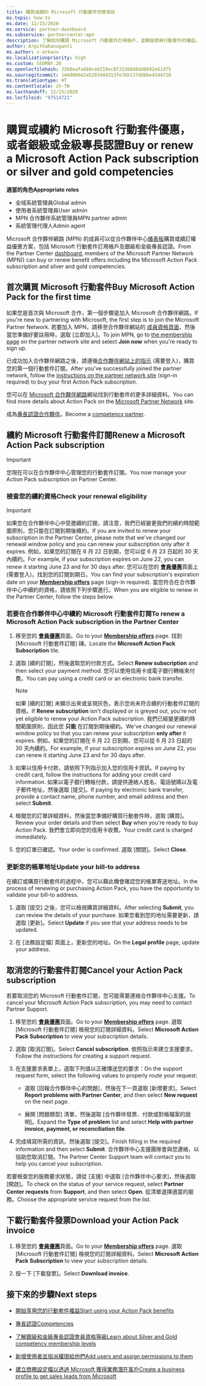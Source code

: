 ```yaml
---
title: 購買或續約 Microsoft 行動套件供應項目
ms.topic: how-to
ms.date: 12/15/2020
ms.service: partner-dashboard
ms.subservice: partnercenter-mpn
description: 了解如何購買 Microsoft 行動套件訂用帳戶，並開始使用行動套件的權益。 同時了解如何更新、取消、檢視您的帳單等等。
author: ArpithaKanuganti
ms.author: v-arkanu
ms.localizationpriority: high
ms.custom: SEOMAY.20
ms.openlocfilehash: 32b8eafa688ce6210ec0732368d8dd6892e61d75
ms.sourcegitcommit: 1d4d06642a5203d4d313fe76b137dd6be45d4728
ms.translationtype: HT
ms.contentlocale: zh-TW
ms.lasthandoff: 12/15/2020
ms.locfileid: "97514721"
---
```

# <a name="buy-or-renew-a-microsoft-action-pack-subscription-or-silver-and-gold-competencies"></a><span data-ttu-id="1a270-104">購買或續約 Microsoft 行動套件優惠，或者銀級或金級專長認證</span><span class="sxs-lookup"><span data-stu-id="1a270-104">Buy or renew a Microsoft Action Pack subscription or silver and gold competencies</span></span>


<span data-ttu-id="1a270-105">**適當的角色**</span><span class="sxs-lookup"><span data-stu-id="1a270-105">**Appropriate roles**</span></span>

- <span data-ttu-id="1a270-106">全域系統管理員</span><span class="sxs-lookup"><span data-stu-id="1a270-106">Global admin</span></span>
- <span data-ttu-id="1a270-107">使用者系統管理員</span><span class="sxs-lookup"><span data-stu-id="1a270-107">User admin</span></span>
- <span data-ttu-id="1a270-108">MPN 合作夥伴系統管理員</span><span class="sxs-lookup"><span data-stu-id="1a270-108">MPN partner admin</span></span>
- <span data-ttu-id="1a270-109">系統管理代理人</span><span class="sxs-lookup"><span data-stu-id="1a270-109">Admin agent</span></span>


<span data-ttu-id="1a270-110">Microsoft 合作夥伴網路 (MPN) 的成員可以從合作夥伴中心[儀表板](https://partner.microsoft.com/dashboard)購買或續訂權益優惠方案，包括 Microsoft 行動套件訂用帳戶及銀級和金級專長認證。</span><span class="sxs-lookup"><span data-stu-id="1a270-110">From the Partner Center [dashboard](https://partner.microsoft.com/dashboard), members of the Microsoft Partner Network (MPN)) can buy or renew benefit offers including the Microsoft Action Pack subscription and silver and gold competencies.</span></span>

## <a name="buy-microsoft-action-pack-for-the-first-time"></a><span data-ttu-id="1a270-111">首次購買 Microsoft 行動套件</span><span class="sxs-lookup"><span data-stu-id="1a270-111">Buy Microsoft Action Pack for the first time</span></span>

<span data-ttu-id="1a270-112">如果您是首次與 Microsoft 合作，第一個步驟是加入 Microsoft 合作夥伴網路。</span><span class="sxs-lookup"><span data-stu-id="1a270-112">If you're new to partnering with Microsoft, the first step is to join the Microsoft Partner Network.</span></span> <span data-ttu-id="1a270-113">若要加入 MPN，請移至合作夥伴網站的 [成員資格頁面](https://partner.microsoft.com/membership)，然後當您準備好要註冊時，選取 [立即加入]。</span><span class="sxs-lookup"><span data-stu-id="1a270-113">To join MPN, go to [the membership page](https://partner.microsoft.com/membership) on the partner network site and select **Join now** when you're ready to sign up.</span></span>

<span data-ttu-id="1a270-114">已成功加入合作夥伴網路之後，請遵循[合作夥伴網站上的指示](https://partner.microsoft.com/membership/action-pack) (需要登入)，購買您的第一個行動套件訂閱。</span><span class="sxs-lookup"><span data-stu-id="1a270-114">After you've successfully joined the partner network, follow the [instructions on the partner network site](https://partner.microsoft.com/membership/action-pack) (sign-in required) to buy your first Action Pack subscription.</span></span> 

<span data-ttu-id="1a270-115">您可以在 [Microsoft 合作夥伴網路](https://partner.microsoft.com/membership/internal-use-software#simple-tab-content-3)網站找到行動套件的更多詳細資料。</span><span class="sxs-lookup"><span data-stu-id="1a270-115">You can find more details about Action Pack on the [Microsoft Partner Network](https://partner.microsoft.com/membership/internal-use-software#simple-tab-content-3) site.</span></span>

<span data-ttu-id="1a270-116">成為[專長認證合作夥伴](https://partner.microsoft.com/membership/competencies)。</span><span class="sxs-lookup"><span data-stu-id="1a270-116">Become a [competency partner](https://partner.microsoft.com/membership/competencies).</span></span> 

## <a name="renew-a-microsoft-action-pack-subscription"></a><span data-ttu-id="1a270-117">續約 Microsoft 行動套件訂閱</span><span class="sxs-lookup"><span data-stu-id="1a270-117">Renew a Microsoft Action Pack subscription</span></span>

>[!IMPORTANT]
><span data-ttu-id="1a270-118">您現在可以在合作夥伴中心管理您的行動套件訂閱。</span><span class="sxs-lookup"><span data-stu-id="1a270-118">You now manage your Action Pack subscription on Partner Center.</span></span>

### <a name="check-your-renewal-eligibility"></a><span data-ttu-id="1a270-119">檢查您的續約資格</span><span class="sxs-lookup"><span data-stu-id="1a270-119">Check your renewal eligibility</span></span>

>[!IMPORTANT]
><span data-ttu-id="1a270-120">如果您在合作夥伴中心中受邀續約訂閱，請注意，我們已經變更我們的續約時間範圍原則，您只能在訂閱到期後續約。</span><span class="sxs-lookup"><span data-stu-id="1a270-120">If you are invited to renew your subscription in the Partner Center, please note that we've changed our renewal window policy and you can renew your subscription only after it expires.</span></span> <span data-ttu-id="1a270-121">例如，如果您的訂閱在 6 月 22 日到期，您可以從 6 月 23 日起的 30 天內續約。</span><span class="sxs-lookup"><span data-stu-id="1a270-121">For example, if your subscription expires on June 22, you can renew it starting June 23 and for 30 days after.</span></span>
><span data-ttu-id="1a270-122">您可以在您的 [**會員優惠**](https://partnercenter.microsoft.com/pcv/partnership/offers)頁面上 (需要登入)，找到您的訂閱到期日。</span><span class="sxs-lookup"><span data-stu-id="1a270-122">You can find your subscription's expiration date on your [**Membership offers**](https://partnercenter.microsoft.com/pcv/partnership/offers) page (sign-in required).</span></span> <span data-ttu-id="1a270-123">當您符合在合作夥伴中心中續約的資格，請依照下列步驟進行。</span><span class="sxs-lookup"><span data-stu-id="1a270-123">When you are eligible to renew in the Partner Center, follow the steps below.</span></span>  

### <a name="to-renew-a-microsoft-action-pack-subscription-in-the-partner-center"></a><span data-ttu-id="1a270-124">若要在合作夥伴中心中續約 Microsoft 行動套件訂閱</span><span class="sxs-lookup"><span data-stu-id="1a270-124">To renew a Microsoft Action Pack subscription in the Partner Center</span></span>

1. <span data-ttu-id="1a270-125">移至您的 [**會員優惠**](https://partnercenter.microsoft.com/pcv/partnership/offers)頁面。</span><span class="sxs-lookup"><span data-stu-id="1a270-125">Go to your [**Membership offers**](https://partnercenter.microsoft.com/pcv/partnership/offers) page.</span></span> <span data-ttu-id="1a270-126">找到 [Microsoft 行動套件訂閱] 磚。</span><span class="sxs-lookup"><span data-stu-id="1a270-126">Locate the **Microsoft Action Pack Subscription** tile.</span></span>  

2. <span data-ttu-id="1a270-127">選取 [續約訂閱]，然後選取您的付款方式。</span><span class="sxs-lookup"><span data-stu-id="1a270-127">Select **Renew subscription** and then select your payment method.</span></span> <span data-ttu-id="1a270-128">您可以使用信用卡或電子銀行轉帳來付費。</span><span class="sxs-lookup"><span data-stu-id="1a270-128">You can pay using a credit card or an electronic bank transfer.</span></span>

    >[!NOTE]
    ><span data-ttu-id="1a270-129">如果 [續約訂閱] 未顯示出來或呈現灰色，表示您尚未符合續約行動套件訂閱的資格。</span><span class="sxs-lookup"><span data-stu-id="1a270-129">If **Renew subscription** isn't displayed or is greyed out, you're not yet eligible to renew your Action Pack subscription.</span></span> <span data-ttu-id="1a270-130">我們已經變更續約時間範圍原則，因此您 **只能** 在訂閱到期後續約。</span><span class="sxs-lookup"><span data-stu-id="1a270-130">We've changed our renewal window policy so that you can renew your subscription **only after** it expires.</span></span> <span data-ttu-id="1a270-131">例如，如果您的訂閱在 6 月 22 日到期，您可以從 6 月 23 日起的 30 天內續約。</span><span class="sxs-lookup"><span data-stu-id="1a270-131">For example, if your subscription expires on June 22, you can renew it starting June 23 and for 30 days after.</span></span>  

3. <span data-ttu-id="1a270-132">如果以信用卡付款，請依照下列指示加入您的信用卡資訊。</span><span class="sxs-lookup"><span data-stu-id="1a270-132">If paying by credit card, follow the instructions for adding your credit card information.</span></span> <span data-ttu-id="1a270-133">如果以電子銀行轉帳付款，請提供連絡人姓名、電話號碼以及電子郵件地址，然後選取 [提交]。</span><span class="sxs-lookup"><span data-stu-id="1a270-133">If paying by electronic bank transfer, provide a contact name, phone number, and email address and then select **Submit**.</span></span>

4. <span data-ttu-id="1a270-134">檢閱您的訂單詳細資料，然後當您準備好購買行動套件時，選取 [購買]。</span><span class="sxs-lookup"><span data-stu-id="1a270-134">Review your order details and then select **Buy** when you're ready to buy Action Pack.</span></span> <span data-ttu-id="1a270-135">我們會立即向您的信用卡收費。</span><span class="sxs-lookup"><span data-stu-id="1a270-135">Your credit card is charged immediately.</span></span>

5. <span data-ttu-id="1a270-136">您的訂單已確認。</span><span class="sxs-lookup"><span data-stu-id="1a270-136">Your order is confirmed.</span></span> <span data-ttu-id="1a270-137">選取 [關閉]。</span><span class="sxs-lookup"><span data-stu-id="1a270-137">Select **Close**.</span></span>

### <a name="update-your-bill-to-address"></a><span data-ttu-id="1a270-138">更新您的帳單地址</span><span class="sxs-lookup"><span data-stu-id="1a270-138">Update your bill-to address</span></span>

<span data-ttu-id="1a270-139">在續訂或購買行動套件的過程中，您可以藉此機會確認您的帳單寄送地址。</span><span class="sxs-lookup"><span data-stu-id="1a270-139">In the process of renewing or purchasing Action Pack, you have the opportunity to validate your bill-to address.</span></span>

 1. <span data-ttu-id="1a270-140">選取 [提交] 之後，您可以檢視購買詳細資料。</span><span class="sxs-lookup"><span data-stu-id="1a270-140">After selecting **Submit**, you can review the details of your purchase.</span></span> <span data-ttu-id="1a270-141">如果您看到您的地址需要更新，請選取 [更新]。</span><span class="sxs-lookup"><span data-stu-id="1a270-141">Select **Update** if you see that your address needs to be updated.</span></span>
  
 1. <span data-ttu-id="1a270-142">在 [法務設定檔] 頁面上，更新您的地址。</span><span class="sxs-lookup"><span data-stu-id="1a270-142">On the **Legal profile** page, update your address.</span></span>

## <a name="cancel-your-action-pack-subscription"></a><span data-ttu-id="1a270-143">取消您的行動套件訂閱</span><span class="sxs-lookup"><span data-stu-id="1a270-143">Cancel your Action Pack subscription</span></span>

<span data-ttu-id="1a270-144">若要取消您的 Microsoft 行動套件訂閱，您可能需要連絡合作夥伴中心支援。</span><span class="sxs-lookup"><span data-stu-id="1a270-144">To cancel your Microsoft Action Pack subscription, you may need to contact Partner Support.</span></span>

1. <span data-ttu-id="1a270-145">移至您的 [**會員優惠**](https://partnercenter.microsoft.com/pcv/partnership/offers)頁面。</span><span class="sxs-lookup"><span data-stu-id="1a270-145">Go to your [**Membership offers**](https://partnercenter.microsoft.com/pcv/partnership/offers) page.</span></span> <span data-ttu-id="1a270-146">選取 [Microsoft 行動套件訂閱] 檢視您的訂閱詳細資料。</span><span class="sxs-lookup"><span data-stu-id="1a270-146">Select **Microsoft Action Pack Subscription** to view your subscription details.</span></span> 

3. <span data-ttu-id="1a270-147">選取 [取消訂閱]。</span><span class="sxs-lookup"><span data-stu-id="1a270-147">Select **Cancel subscription**.</span></span> <span data-ttu-id="1a270-148">依照指示來建立支援要求。</span><span class="sxs-lookup"><span data-stu-id="1a270-148">Follow the instructions for creating a support request.</span></span> 

4. <span data-ttu-id="1a270-149">在支援要求表單上，選取下列值以正確傳送您的要求：</span><span class="sxs-lookup"><span data-stu-id="1a270-149">On the support request form, select the following values to properly route your request:</span></span>

    -  <span data-ttu-id="1a270-150">選取 [回報合作夥伴中心的問題]，然後在下一頁選取 [新增要求]。</span><span class="sxs-lookup"><span data-stu-id="1a270-150">Select **Report problems with Partner Center**, and then select **New request** on the next page.</span></span>

    -  <span data-ttu-id="1a270-151">展開 [問題類型] 清單，然後選取 [合作夥伴發票、付款或對帳檔案的說明]。</span><span class="sxs-lookup"><span data-stu-id="1a270-151">Expand the **Type of problem** list and select **Help with partner invoice, payment, or reconciliation file**.</span></span> 

5. <span data-ttu-id="1a270-152">完成填寫所需的資訊，然後選取 [提交]。</span><span class="sxs-lookup"><span data-stu-id="1a270-152">Finish filling in the required information and then select **Submit**.</span></span> <span data-ttu-id="1a270-153">合作夥伴中心支援團隊會與您連絡，以協助您取消訂閱。</span><span class="sxs-lookup"><span data-stu-id="1a270-153">The Partner Center Support team will contact you to help you cancel your subscription.</span></span>

<span data-ttu-id="1a270-154">若要檢查您的服務要求狀態，請從 [支援] 中選取 [合作夥伴中心要求]，然後選取 [開啟]。</span><span class="sxs-lookup"><span data-stu-id="1a270-154">To check on the status of your service request, select **Partner Center requests** from **Support**, and then select **Open**.</span></span> <span data-ttu-id="1a270-155">從清單選擇適當的服務。</span><span class="sxs-lookup"><span data-stu-id="1a270-155">Choose the appropriate service request from the list.</span></span>  

## <a name="download-your-action-pack-invoice"></a><span data-ttu-id="1a270-156">下載行動套件發票</span><span class="sxs-lookup"><span data-stu-id="1a270-156">Download your Action Pack invoice</span></span>

1. <span data-ttu-id="1a270-157">移至您的 [**會員優惠**](https://partnercenter.microsoft.com/pcv/partnership/offers)頁面。</span><span class="sxs-lookup"><span data-stu-id="1a270-157">Go to your [**Membership offers**](https://partnercenter.microsoft.com/pcv/partnership/offers) page.</span></span> <span data-ttu-id="1a270-158">選取 [Microsoft 行動套件訂閱] 檢視您的訂閱詳細資料。</span><span class="sxs-lookup"><span data-stu-id="1a270-158">Select **Microsoft Action Pack Subscription** to view your subscription details.</span></span> 

3. <span data-ttu-id="1a270-159">按一下 [下載發票]。</span><span class="sxs-lookup"><span data-stu-id="1a270-159">Select **Download invoice**.</span></span>
 
## <a name="next-steps"></a><span data-ttu-id="1a270-160">接下來的步驟</span><span class="sxs-lookup"><span data-stu-id="1a270-160">Next steps</span></span>

-   [<span data-ttu-id="1a270-161">開始享用您的行動套件權益</span><span class="sxs-lookup"><span data-stu-id="1a270-161">Start using your Action Pack benefits</span></span>](manage-your-partner-network-benefits.md)

-   [<span data-ttu-id="1a270-162">專長認證</span><span class="sxs-lookup"><span data-stu-id="1a270-162">Competencies</span></span>](learn-about-competencies.md)

-   [<span data-ttu-id="1a270-163">了解銀級和金級專長認證會員資格等級</span><span class="sxs-lookup"><span data-stu-id="1a270-163">Learn about Silver and Gold competency membership levels</span></span>](https://partner.microsoft.com/membership/internal-use-software#simple-tab-content-2)

-   [<span data-ttu-id="1a270-164">新增使用者並指派權限給他們</span><span class="sxs-lookup"><span data-stu-id="1a270-164">Add users and assign permissions to them</span></span>](create-user-accounts-and-set-permissions.md)

-   [<span data-ttu-id="1a270-165">建立商務設定檔以透過 Microsoft 獲得業務潛在客戶</span><span class="sxs-lookup"><span data-stu-id="1a270-165">Create a business profile to get sales leads from Microsoft</span></span>](create-a-marketing-profile.md)
